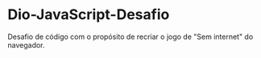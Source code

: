 # Dio-JavaScript-Desafio
Desafio de código com o propósito de recriar o jogo de "Sem internet" do navegador.
